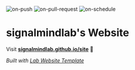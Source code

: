 
  ![on-push](../../actions/workflows/on-push.yaml/badge.svg)
  ![on-pull-request](../../actions/workflows/on-pull-request.yaml/badge.svg)
  ![on-schedule](../../actions/workflows/on-schedule.yaml/badge.svg)

  # signalmindlab's Website

  Visit **[signalmindlab.github.io/site](https://signalmindlab.github.io/site)** 🚀

  _Built with [Lab Website Template](https://greene-lab.gitbook.io/lab-website-template-docs)_
